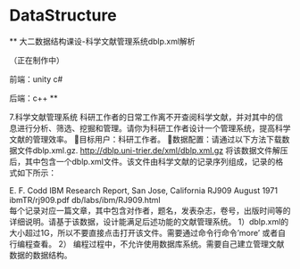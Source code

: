 # DataStructure

**
大二数据结构课设-科学文献管理系统dblp.xml解析

（正在制作中）

前端：unity c#

后端：c++
**

7.科学文献管理系统
科研工作者的日常工作离不开查阅科学文献，并对其中的信息进行分析、筛选、挖掘和管理。请你为科研工作者设计一个管理系统，提高科学文献的管理效率。
目标用户：科研工作者。
数据配置：请通过以下方法下载数据文件dblp.xml.gz.
http://dblp.uni-trier.de/xml/dblp.xml.gz
   将该数据文件解压后，其中包含一个dblp.xml文件。该文件由科学文献的记录序列组成，记录的格式如下所示：
 <article mdate="2002-01-03" key="persons/Codd71a">
<author>E. F. Codd</author>
<title>Further Normalization of the Data Base Relational Model.</title>
<journal>IBM Research Report, San Jose, California</journal>
<volume>RJ909</volume>
<month>August</month>
<year>1971</year>
<cdrom>ibmTR/rj909.pdf</cdrom>
<ee>db/labs/ibm/RJ909.html</ee>
</article>
每个记录对应一篇文章，其中包含对作者，题名，发表杂志，卷号，出版时间等的详细说明。请基于该数据，设计能满足后述功能的文献管理系统。
1）dblp.xml的大小超过1G，所以不要直接点击打开该文件。需要通过命令行命令’more’ 或者自行编程查看。
2） 编程过程中，不允许使用数据库系统。需要自己建立管理文献数据的数据结构。
